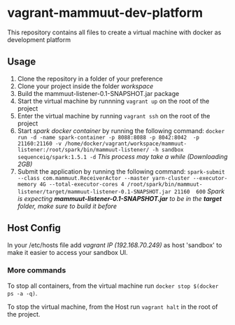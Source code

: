 # vagrant-mammuut-dev-platform
This repository contains all files to create a virtual machine with docker as development platform

## Usage

1. Clone the repository in a folder of your preference
2. Clone your project inside the folder _workspace_
3. Build the mammuut-listener-0.1-SNAPSHOT.jar package
4. Start the virtual machine by runnning `vagrant up` on the root of the project 
5. Enter the virtual machine by running  `vagrant ssh` on the root of the project
6. Start _spark docker container_ by running the following command:
`docker run -d -name spark-container -p 8088:8088 -p 8042:8042  -p 21160:21160 -v /home/docker/vagrant/workspace/mammuut-listener:/root/spark/bin/mammuut-listener/ -h sandbox sequenceiq/spark:1.5.1 -d`
_This process may take a while (Downloading 2GB)_
7. Submit the application by running the following command:
`spark-submit --class com.mammuut.ReceiverActor --master yarn-cluster --executor-memory 4G --total-executor-cores 4 /root/spark/bin/mammuut-listener/target/mammuut-listener-0.1-SNAPSHOT.jar 21160  600`
_Spark is expecting **mammuut-listener-0.1-SNAPSHOT.jar** to be in the **target** folder, make sure to build it before_

## Host Config
In your /etc/hosts file add _vagrant IP (192.168.70.249)_ as host 'sandbox' to make it easier to access your sandbox UI.

### More commands
To stop all containers, from the virtual machine run `docker stop $(docker ps -a -q)`.

To stop the virtual machine, from the Host run `vagrant halt` in the root of the project.

